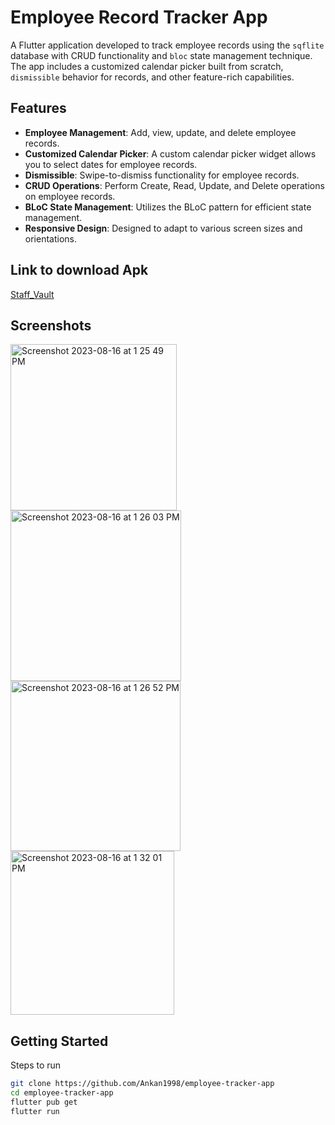 # Employee Record Tracker App

A Flutter application developed to track employee records using the `sqflite` database with CRUD functionality and `bloc` state management technique. The app includes a customized calendar picker built from scratch, `dismissible` behavior for records, and other feature-rich capabilities.

## Features

- **Employee Management**: Add, view, update, and delete employee records.
- **Customized Calendar Picker**: A custom calendar picker widget allows you to select dates for employee records.
- **Dismissible**: Swipe-to-dismiss functionality for employee records.
- **CRUD Operations**: Perform Create, Read, Update, and Delete operations on employee records.
- **BLoC State Management**: Utilizes the BLoC pattern for efficient state management.
- **Responsive Design**: Designed to adapt to various screen sizes and orientations.

## Link to download Apk
[Staff_Vault](https://drive.google.com/file/d/1rWh0U3O1GFEslHBCS37_o3sVLL7GAJ1D/view?usp=sharing)

## Screenshots

<!-- Replace the following placeholders with actual screenshots of your app -->

<img width="266" alt="Screenshot 2023-08-16 at 1 25 49 PM" src="https://github.com/Ankan1998/employee-tracker-app/assets/36896102/64bfeffc-d276-4200-b153-66864ede353f">
<img width="273" alt="Screenshot 2023-08-16 at 1 26 03 PM" src="https://github.com/Ankan1998/employee-tracker-app/assets/36896102/6aa8b4ea-bfae-4d22-938e-4cfae9eaca56">
<img width="272" alt="Screenshot 2023-08-16 at 1 26 52 PM" src="https://github.com/Ankan1998/employee-tracker-app/assets/36896102/1962e573-62d5-489c-82b6-6319b90e3468">
<img width="262" alt="Screenshot 2023-08-16 at 1 32 01 PM" src="https://github.com/Ankan1998/employee-tracker-app/assets/36896102/6ed41f03-d725-417c-991f-fe0ec9dcca73">



## Getting Started

Steps to run
   ```sh
   git clone https://github.com/Ankan1998/employee-tracker-app
   cd employee-tracker-app
   flutter pub get
   flutter run

